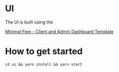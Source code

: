 # UI

The UI is built using the 

[Minimal Free - Client and Admin Dashboard Template](https://mui.com/store/items/minimal-dashboard-free/)

# How to get started

```cd ui && yarn install && yarn start ```
